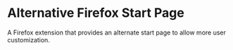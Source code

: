 # Alternative Firefox Start Page
A Firefox extension that provides an alternate start page to allow more user customization.